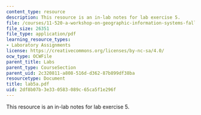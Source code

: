 ```yaml
---
content_type: resource
description: This resource is an in-lab notes for lab exercise 5.
file: /courses/11-520-a-workshop-on-geographic-information-systems-fall-2005/2df8b07b3e330583089c65ca5f1e296f_lab5a.pdf
file_size: 26351
file_type: application/pdf
learning_resource_types:
- Laboratory Assignments
license: https://creativecommons.org/licenses/by-nc-sa/4.0/
ocw_type: OCWFile
parent_title: Labs
parent_type: CourseSection
parent_uid: 2c320811-a808-516d-d362-87b899df38ba
resourcetype: Document
title: lab5a.pdf
uid: 2df8b07b-3e33-0583-089c-65ca5f1e296f
---
```

This resource is an in-lab notes for lab exercise 5.